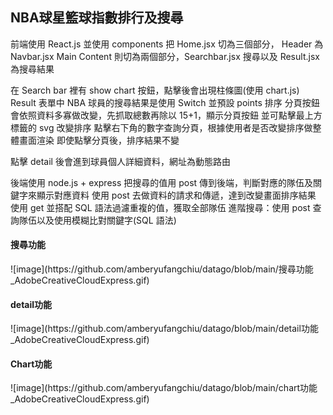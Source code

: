 <h2>NBA球星籃球指數排行及搜尋</h2>
前端使用 React.js 並使用 components 把 Home.jsx 切為三個部分，
Header 為 Navbar.jsx
Main Content 則切為兩個部分，Searchbar.jsx 搜尋以及 Result.jsx 為搜尋結果

在 Search bar 裡有 show chart 按鈕，點擊後會出現柱條圖(使用 chart.js)
Result 表單中 NBA 球員的搜尋結果是使用 Switch 並預設 points 排序
分頁按鈕會依照資料多寡做改變，先抓取總數再除以 15+1，顯示分頁按鈕
並可點擊最上方<th>標籤的 svg 改變排序
點擊右下角的數字查詢分頁，根據使用者是否改變排序做整體畫面渲染
即使點擊分頁後，排序結果不變

點擊 detail 後會進到球員個人詳細資料，網址為動態路由

後端使用 node.js + express
把搜尋的值用 post 傳到後端，判斷對應的隊伍及關鍵字來顯示對應資料
使用 post 去做資料的請求和傳遞，達到改變畫面排序結果
使用 get 並搭配 SQL 語法過濾重複的值，獲取全部隊伍
進階搜尋：使用 post 查詢隊伍以及使用模糊比對關鍵字(SQL 語法)
  
  <h4>搜尋功能</h4>
  ![image](https://github.com/amberyufangchiu/datago/blob/main/搜尋功能_AdobeCreativeCloudExpress.gif)
  <h4>detail功能</h4>
  ![image](https://github.com/amberyufangchiu/datago/blob/main/detail功能_AdobeCreativeCloudExpress.gif)
  <h4>Chart功能</h4>
  ![image](https://github.com/amberyufangchiu/datago/blob/main/chart功能_AdobeCreativeCloudExpress.gif)
